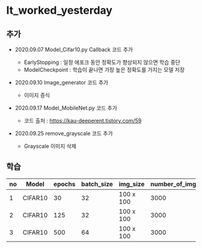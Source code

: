 # It_worked_yesterday

## 추가
* 2020.09.07 Model_Cifar10.py Callback 코드 추가
  * EarlyStopping : 일정 에포크 동안 정확도가 향상되지 않으면 학습 중단
  * ModelCheckpoint : 학습이 끝나면 가장 높은 정확도를 가지는 모델 저장  

* 2020.09.10 Image_generator 코드 추가
  * 이미지 증식

* 2020.09.17 Model_MobileNet.py 코드 추가
  * 코드 출처 : https://kau-deeperent.tistory.com/59
  
* 2020.09.25 remove_grayscale 코드 추가
  * Grayscale 이미지 삭제

## 학습
| no | Model | epochs | batch_size |   img_size   | number_of_img_per_pokemon | EarlyStopping | EarlyStopping_patience | file_name(.h5) | val_loss | val_acc | test_acc |
|----|-------|--------|------------|--------------|---------------------------|---------------|------------------------|----------------|----------|---------|----------|
| 1  | CIFAR10 | 30  | 32 | 100 x 100 | 3000 | O | 3 | my_model | 1.0938 | 0.6433 | 5 / 5 |
| 2  | CIFAR10 | 125  | 32 | 100 x 100 | 3000 | O | 25 | my_model_1 | 1.0038 | 0.6906 | 3 / 5 |
| 3  | CIFAR10 | 500  | 64 | 100 x 100 | 3000 | X | X | my_model_2 | 1.0048 | 0.6973 | 5 / 5 |
